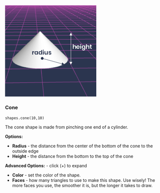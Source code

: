 ![Cone](/docs/reference/shapes/cone.png?v=DOCVER-1) 
### Cone
```sig 
shapes.cone(10,10)
```
The cone shape is made from pinching one end of a cylinder. 

**Options:**
* **Radius** - the distance from the center of the bottom of the cone to the outside edge
* **Height** - the distance from the bottom to the top of the cone

**Advanced Options:** - click (+) to expand
* **Color** - set the color of the shape. 
* **Faces** - how many triangles to use to make this shape.  Use wisely! The more faces you use, the smoother it is, but the longer it takes to draw.